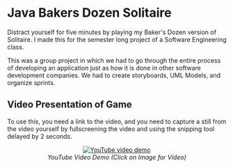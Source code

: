 # Java Bakers Dozen Solitaire
Distract yourself for five minutes by playing my Baker's Dozen version of Solitaire. I made this for the semester long project of a Software Engineering class.

This was a group project in which we had to go through the entire process of developing an application just as how it is done in other software development companies. We had to create storyboards, UML Models, and organize sprints.

## Video Presentation of Game
To use this, you need a link to the video, and you need to capture a still from the video yourself by fullscreening the video and using the snipping tool delayed by 2 seconds.

<p align="center">
  <a href="https://www.youtube.com/watch?v=w291Gq8X3Ew" target="_blank"><img src="https://user-images.githubusercontent.com/11577850/78194558-80c53b00-744b-11ea-966b-ee64e41cfd6d.png"
  alt="YouTube video demo"/></a>
  <br>
  <em>YouTube Video Demo (Click on Image for Video) </em>
</p>
